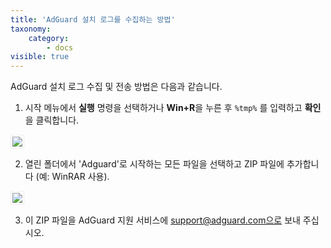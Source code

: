 ```yaml
---
title: 'AdGuard 설치 로그를 수집하는 방법'
taxonomy:
    category:
        - docs
visible: true
---
```


AdGuard 설치 로그 수집 및 전송 방법은 다음과 같습니다.

1. 시작 메뉴에서 **실행** 명령을 선택하거나 **Win+R**을 누른 후 `%tmp%` 를 입력하고 **확인**을 클릭합니다.

<img src="https://cdn.adguard.com/public/Adguard/kb/newscreenshots/Ko/ko_installation_logs_1.png" style="border: 1px solid #efefef; max-width: 350px; padding: 2px;">

2. 열린 폴더에서 'Adguard'로 시작하는 모든 파일을 선택하고 ZIP 파일에 추가합니다 (예: WinRAR 사용).

<img src="https://cdn.adguard.com/public/Adguard/kb/newscreenshots/Ko/ko_installation_logs_2.png" style="border: 1px solid #efefef; max-width: 650px; padding: 2px;">

3. 이 ZIP 파일을 AdGuard 지원 서비스에 support@adguard.com으로 보내 주십시오.
